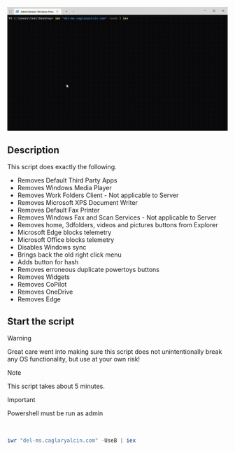 ![Alt Text](https://github.com/caglaryalcin/caglaryalcin/blob/main/del-ms.gif)

## Description
This script does exactly the following.

- Removes Default Third Party Apps
- Removes Windows Media Player
- Removes Work Folders Client - Not applicable to Server
- Removes Microsoft XPS Document Writer
- Removes Default Fax Printer
- Removes Windows Fax and Scan Services - Not applicable to Server
- Removes home, 3dfolders, videos and pictures buttons from Explorer
- Microsoft Edge blocks telemetry
- Microsoft Office blocks telemetry
- Disables Windows sync
- Brings back the old right click menu
 - Adds button for hash
 - Removes erroneous duplicate powertoys buttons
- Removes Widgets
- Removes CoPilot
- Removes OneDrive
- Removes Edge

## Start the script
> [!WARNING]  
> Great care went into making sure this script does not unintentionally break any OS functionality, but use at your own risk!

> [!NOTE]  
> This script takes about 5 minutes.

> [!IMPORTANT]  
> Powershell must be run as admin
<br />

```powershell
iwr "del-ms.caglaryalcin.com" -UseB | iex
```
